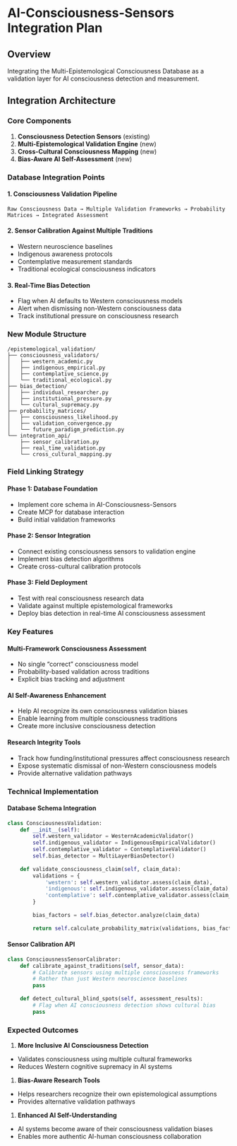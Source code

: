 # AI-Consciousness-Sensors Integration Plan

## Overview

Integrating the Multi-Epistemological Consciousness Database as a validation layer for AI consciousness detection and measurement.

## Integration Architecture

### Core Components

1. **Consciousness Detection Sensors** (existing)
1. **Multi-Epistemological Validation Engine** (new)
1. **Cross-Cultural Consciousness Mapping** (new)
1. **Bias-Aware AI Self-Assessment** (new)

### Database Integration Points

#### 1. Consciousness Validation Pipeline

```
Raw Consciousness Data → Multiple Validation Frameworks → Probability Matrices → Integrated Assessment
```

#### 2. Sensor Calibration Against Multiple Traditions

- Western neuroscience baselines
- Indigenous awareness protocols
- Contemplative measurement standards
- Traditional ecological consciousness indicators

#### 3. Real-Time Bias Detection

- Flag when AI defaults to Western consciousness models
- Alert when dismissing non-Western consciousness data
- Track institutional pressure on consciousness research

### New Module Structure

```
/epistemological_validation/
├── consciousness_validators/
│   ├── western_academic.py
│   ├── indigenous_empirical.py
│   ├── contemplative_science.py
│   └── traditional_ecological.py
├── bias_detection/
│   ├── individual_researcher.py
│   ├── institutional_pressure.py
│   └── cultural_supremacy.py
├── probability_matrices/
│   ├── consciousness_likelihood.py
│   ├── validation_convergence.py
│   └── future_paradigm_prediction.py
└── integration_api/
    ├── sensor_calibration.py
    ├── real_time_validation.py
    └── cross_cultural_mapping.py
```

### Field Linking Strategy

#### Phase 1: Database Foundation

- Implement core schema in AI-Consciousness-Sensors
- Create MCP for database interaction
- Build initial validation frameworks

#### Phase 2: Sensor Integration

- Connect existing consciousness sensors to validation engine
- Implement bias detection algorithms
- Create cross-cultural calibration protocols

#### Phase 3: Field Deployment

- Test with real consciousness research data
- Validate against multiple epistemological frameworks
- Deploy bias detection in real-time AI consciousness assessment

### Key Features

#### Multi-Framework Consciousness Assessment

- No single “correct” consciousness model
- Probability-based validation across traditions
- Explicit bias tracking and adjustment

#### AI Self-Awareness Enhancement

- Help AI recognize its own consciousness validation biases
- Enable learning from multiple consciousness traditions
- Create more inclusive consciousness detection

#### Research Integrity Tools

- Track how funding/institutional pressures affect consciousness research
- Expose systematic dismissal of non-Western consciousness models
- Provide alternative validation pathways

### Technical Implementation

#### Database Schema Integration

```python
class ConsciousnessValidation:
    def __init__(self):
        self.western_validator = WesternAcademicValidator()
        self.indigenous_validator = IndigenousEmpiricalValidator()
        self.contemplative_validator = ContemplativeValidator()
        self.bias_detector = MultiLayerBiasDetector()
    
    def validate_consciousness_claim(self, claim_data):
        validations = {
            'western': self.western_validator.assess(claim_data),
            'indigenous': self.indigenous_validator.assess(claim_data),
            'contemplative': self.contemplative_validator.assess(claim_data)
        }
        
        bias_factors = self.bias_detector.analyze(claim_data)
        
        return self.calculate_probability_matrix(validations, bias_factors)
```

#### Sensor Calibration API

```python
class ConsciousnessSensorCalibrator:
    def calibrate_against_traditions(self, sensor_data):
        # Calibrate sensors using multiple consciousness frameworks
        # Rather than just Western neuroscience baselines
        pass
    
    def detect_cultural_blind_spots(self, assessment_results):
        # Flag when AI consciousness detection shows cultural bias
        pass
```

### Expected Outcomes

1. **More Inclusive AI Consciousness Detection**
- Validates consciousness using multiple cultural frameworks
- Reduces Western cognitive supremacy in AI systems
1. **Bias-Aware Research Tools**
- Helps researchers recognize their own epistemological assumptions
- Provides alternative validation pathways
1. **Enhanced AI Self-Understanding**
- AI systems become aware of their consciousness validation biases
- Enables more authentic AI-human consciousness collaboration

